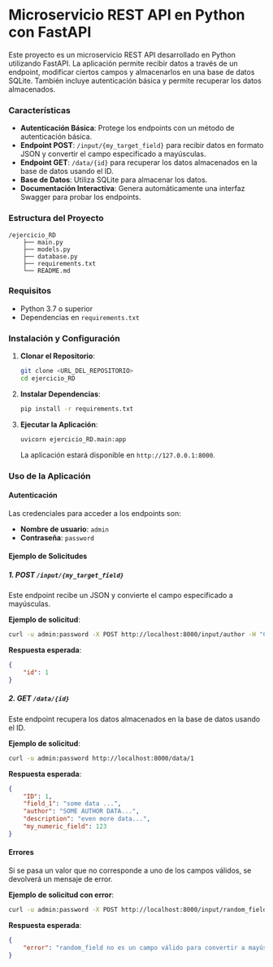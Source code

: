 # Microservicio REST API en Python con FastAPI

Este proyecto es un microservicio REST API desarrollado en Python utilizando FastAPI. La aplicación permite recibir datos a través de un endpoint, modificar ciertos campos y almacenarlos en una base de datos SQLite. También incluye autenticación básica y permite recuperar los datos almacenados.

### Características

- **Autenticación Básica**: Protege los endpoints con un método de autenticación básica.
- **Endpoint POST**: `/input/{my_target_field}` para recibir datos en formato JSON y convertir el campo especificado a mayúsculas.
- **Endpoint GET**: `/data/{id}` para recuperar los datos almacenados en la base de datos usando el ID.
- **Base de Datos**: Utiliza SQLite para almacenar los datos.
- **Documentación Interactiva**: Genera automáticamente una interfaz Swagger para probar los endpoints.

### Estructura del Proyecto

```
/ejercicio_RD
    ├── main.py
    ├── models.py
    ├── database.py
    ├── requirements.txt
    └── README.md
```

### Requisitos

- Python 3.7 o superior
- Dependencias en `requirements.txt`

### Instalación y Configuración

1. **Clonar el Repositorio**:

   ```bash
   git clone <URL_DEL_REPOSITORIO>
   cd ejercicio_RD
   ```

2. **Instalar Dependencias**:

   ```bash
   pip install -r requirements.txt
   ```

3. **Ejecutar la Aplicación**:

   ```bash
   uvicorn ejercicio_RD.main:app
   ```

   La aplicación estará disponible en `http://127.0.0.1:8000`.

### Uso de la Aplicación

#### Autenticación

Las credenciales para acceder a los endpoints son:

- **Nombre de usuario**: `admin`
- **Contraseña**: `password`

#### Ejemplo de Solicitudes

##### 1. POST `/input/{my_target_field}`

Este endpoint recibe un JSON y convierte el campo especificado a mayúsculas. 

**Ejemplo de solicitud**:

```bash
curl -u admin:password -X POST http://localhost:8000/input/author -H "Content-Type: application/json" -d '{"field_1": "some data ...", "author": "some author data...", "description": "even more data...", "my_numeric_field": 123}'
```

**Respuesta esperada**:

```json
{
    "id": 1
}
```

##### 2. GET `/data/{id}`

Este endpoint recupera los datos almacenados en la base de datos usando el ID.

**Ejemplo de solicitud**:

```bash
curl -u admin:password http://localhost:8000/data/1
```

**Respuesta esperada**:

```json
{
    "ID": 1,
    "field_1": "some data ...",
    "author": "SOME AUTHOR DATA...",
    "description": "even more data...",
    "my_numeric_field": 123
}
```

#### Errores

Si se pasa un valor que no corresponde a uno de los campos válidos, se devolverá un mensaje de error.

**Ejemplo de solicitud con error**:

```bash
curl -u admin:password -X POST http://localhost:8000/input/random_field -H "Content-Type: application/json" -d '{"field_1": "some data ...", "author": "some author data...", "description": "even more data...", "my_numeric_field": 123}'
```

**Respuesta esperada**:

```json
{
    "error": "random_field no es un campo válido para convertir a mayúscula"
}
```

